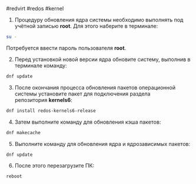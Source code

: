 #redvirt #redos #kernel

1. Процедуру обновления ядра системы необходимо выполнять под учётной записью **root**. Для этого наберите в терминале:

```sh
su -
```

Потребуется ввести пароль пользователя **root**.

2. Перед установкой новой версии ядра обновите систему, выполнив в терминале команду:

```sh
dnf update
```

3. После окончания процесса обновления пакетов операционной системы установите пакет для подключения раздела репозитория **kernels6**:

```sh
dnf install redos-kernels6-release
```

4. Затем выполните команду для обновления кэша пакетов:

```sh
dnf makecache
```

5. Выполните команду для обновления ядра и ядрозависимых пакетов:

```sh
dnf update
```

6. После этого перезагрузите ПК:

```sh
reboot
```